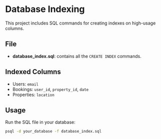 # Database Indexing

This project includes SQL commands for creating indexes on high-usage columns.

## File
- **database_index.sql**: contains all the `CREATE INDEX` commands.

## Indexed Columns
- Users: `email`
- Bookings: `user_id`, `property_id`, `date`
- Properties: `location`

## Usage
Run the SQL file in your database:

```bash
psql -d your_database -f database_index.sql

